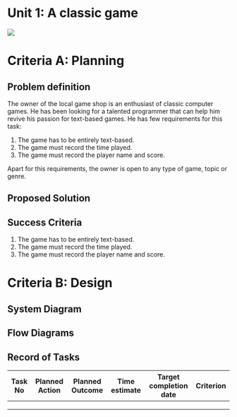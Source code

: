 # Unit 1: A classic game 
![](game.gif)

# Criteria A: Planning

## Problem definition

The owner of the local game shop is an enthusiast of classic computer games. He has been looking for a talented programmer that can help him revive his passion for text-based games. He has few requirements for this task:

1. The game has to be entirely text-based.
2. The game must record the time played.
3. The game must record the player name and score.

Apart for this requirements, the owner is open to any type of game, topic or genre.

## Proposed Solution

## Success Criteria
1. The game has to be entirely text-based.
2. The game must record the time played.
3. The game must record the player name and score.

# Criteria B: Design

## System Diagram

## Flow Diagrams

## Record of Tasks
| Task No | Planned Action | Planned Outcome | Time estimate | Target completion date | Criterion |
|---------|----------------|-----------------|---------------|------------------------|-----------|
|         |                |                 |               |                        |           |
|         |                |                 |               |                        |           |
|         |                |                 |               |                        |           |
